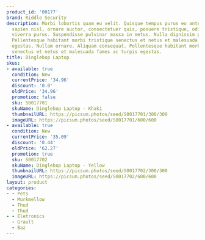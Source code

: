 ```yaml
---
product_id: '00177'
brand: Riddle Security
description: Morbi lobortis quam eu velit. Quisque tempus purus eu ante.Vestibulum
  sapien nisl, ornare auctor, consectetuer quis, posuere tristique, odio. Pellentesque
  viverra purus. Suspendisse pulvinar massa in metus. Nulla dignissim posuere nulla.
  Pellentesque habitant morbi tristique senectus et netus et malesuada fames ac turpis
  egestas. Nullam ornare. Aliquam consequat. Pellentesque habitant morbi tristique
  senectus et netus et malesuada fames ac turpis egestas.
title: Dinglebop Laptop
skus:
- available: true
  condition: New
  currentPrice: '34.96'
  discount: '0.0'
  oldPrice: '34.96'
  promotion: false
  sku: S0017701
  skuName: Dinglebop Laptop - Khaki
  thumbnailURL: https://picsum.photos/seed/S0017701/300/300
  imageURL: https://picsum.photos/seed/S0017701/600/600
- available: true
  condition: New
  currentPrice: '35.09'
  discount: '0.44'
  oldPrice: '62.27'
  promotion: true
  sku: S0017702
  skuName: Dinglebop Laptop - Yellow
  thumbnailURL: https://picsum.photos/seed/S0017702/300/300
  imageURL: https://picsum.photos/seed/S0017702/600/600
layout: product
categories:
- - Pets
  - Murkmellow
  - Thud
  - Thud
- - Eletronics
  - Grault
  - Baz
---
```


